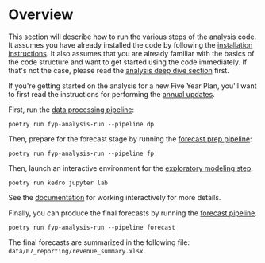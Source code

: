 
# Overview

This section will describe how to run the various steps of the analysis code.
It assumes you have already installed the code by following the 
[installation instructions](../install.md).
It also assumes that you are already familiar with the basics of the code
structure and want to get started using the code immediately. If that's not 
the case, please read the [analysis deep dive section](../structure/intro.md) first.


If you're getting started on the analysis for a new Five Year Plan, 
you'll want to first read the instructions for performing the [annual updates](./updates.md). 


First, run the [data processing pipeline](../structure/steps/1-processing.md):

```
poetry run fyp-analysis-run --pipeline dp
```

Then, prepare for the forecast stage by running the 
[forecast prep pipeline](../structure/steps/2-forecast-prep.md):

```
poetry run fyp-analysis-run --pipeline fp
```

Then, launch an interactive environment for the [exploratory modeling step](../structure/steps/3-exploratory.md):

```
poetry run kedro jupyter lab
```

See the [documentation](./interactive.md) for working interactively for more details.

Finally, you can produce the final forecasts by running the [forecast pipeline](../structure/steps/4-forecast.md).

```
poetry run fyp-analysis-run --pipeline forecast
```

The final forecasts are summarized in the following file: `data/07_reporting/revenue_summary.xlsx`.